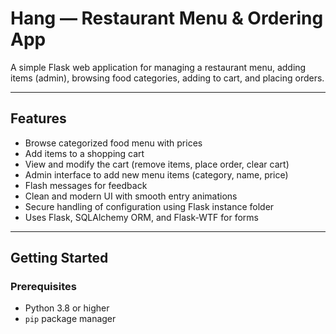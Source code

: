 # Hang — Restaurant Menu & Ordering App

A simple Flask web application for managing a restaurant menu, adding items (admin), browsing food categories, adding to cart, and placing orders.

---

## Features

- Browse categorized food menu with prices
- Add items to a shopping cart
- View and modify the cart (remove items, place order, clear cart)
- Admin interface to add new menu items (category, name, price)
- Flash messages for feedback
- Clean and modern UI with smooth entry animations
- Secure handling of configuration using Flask instance folder
- Uses Flask, SQLAlchemy ORM, and Flask-WTF for forms

---

## Getting Started

### Prerequisites

- Python 3.8 or higher
- `pip` package manager

